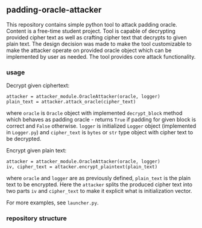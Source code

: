 ## padding-oracle-attacker
This repository contains simple python tool to attack padding oracle.
Content is a free-time student project.
Tool is capable of decrypting provided cipher text as well as crafting cipher text that decrypts to given plain text.
The design decision was made to make the tool customizable to make the attacker operate on provided oracle object which can be implemented by user as needed. The tool provides core attack functionality. 

### usage

Decrypt given ciphertext:
```
attacker = attacker_module.OracleAttacker(oracle, logger)
plain_text = attacker.attack_oracle(cipher_text)
```
where `oracle` is `Oracle` object with implemented `decrypt_block` method which behaves as padding oracle - returns `True` if padding for given block is correct and `False` otherwise. `logger` is initialized `Logger` object (implemented in `Logger.py`) and `cipher_text` is `bytes` or `str` type object with cipher text to be decrypted. 

Encrypt given plain text:
```
attacker = attacker_module.OracleAttacker(oracle, logger)
iv, cipher_text = attacker.encrypt_plaintext(plain_text)
```
where `oracle` and `logger` are as previously defined, `plain_text` is the plain text to be encrypted. Here the `attacker` splits the produced cipher text into two parts `iv` and `cipher_text` to make it explicit what is initialization vector.

For more examples, see `launcher.py`.


### repository structure
